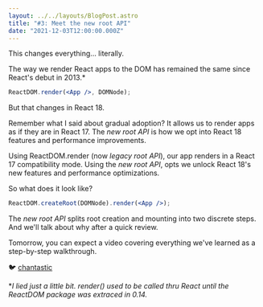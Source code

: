 ```yaml
---
layout: ../../layouts/BlogPost.astro
title: "#3: Meet the new root API"
date: "2021-12-03T12:00:00.000Z"
---
```


This changes everything… literally.

The way we render React apps to the DOM has remained the same since React's debut in 2013.\*

```jsx
ReactDOM.render(<App />, DOMNode);
```

But that changes in React 18.

Remember what I said about gradual adoption? It allows us to render apps as if they are in React 17. The _new root API_ is how we opt into React 18 features and performance improvements.

Using ReactDOM.render (now _legacy root API_), our app renders in a React 17 compatibility mode. Using the _new root API_, opts we unlock React 18's new features and performance optimizations.

So what does it look like?

```jsx
ReactDOM.createRoot(DOMNode).render(<App />);
```

The _new root API_ splits root creation and mounting into two discrete steps. And we'll talk about why after a quick review.

Tomorrow, you can expect a video covering everything we've learned as a step-by-step walkthrough.

🐦 [chantastic](https://chan.dev/twitter)

\*_I lied just a little bit. render() used to be called thru React until the ReactDOM package was extraced in 0.14._
